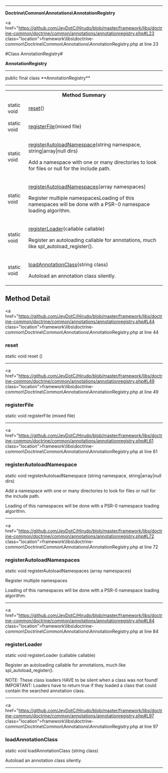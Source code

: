 
- - -

**Doctrine\Common\Annotations\AnnotationRegistry**


<a href="https://github.com/JeyDotC/Hirudo/blob/master/framework/libs/doctrine-common/doctrine/common/annotations/annotationregistry.php#L23 class="location">framework\libs\doctrine-common\Doctrine\Common\Annotations\AnnotationRegistry.php at line 23</a>

#Class AnnotationRegistry#

**AnnotationRegistry**




- - -

<p class="signature">public final  class **AnnotationRegistry**</p>



- - -

<table id="summary_method">
<tr><th colspan="2">Method Summary</th></tr>
<tr>
<td><span class='k'>static </span> <span class='nx'>void</span></td>
<td class="description"><p class="name"><a href="#reset">reset</a>()</p></td>
</tr>
<tr>
<td><span class='k'>static </span> <span class='nx'>void</span></td>
<td class="description"><p class="name"><a href="#registerfile">registerFile</a>(mixed file)</p></td>
</tr>
<tr>
<td><span class='k'>static </span> <span class='nx'>void</span></td>
<td class="description"><p class="name"><a href="#registerautoloadnamespace">registerAutoloadNamespace</a>(string namespace, string|array|null dirs)</p><p class="description">Add a namespace with one or many directories to look for files or null for the include path.
</p></td>
</tr>
<tr>
<td><span class='k'>static </span> <span class='nx'>void</span></td>
<td class="description"><p class="name"><a href="#registerautoloadnamespaces">registerAutoloadNamespaces</a>(array namespaces)</p><p class="description">Register multiple namespacesLoading of this namespaces will be done with a PSR-0 namespace loading algorithm.</p></td>
</tr>
<tr>
<td><span class='k'>static </span> <span class='nx'>void</span></td>
<td class="description"><p class="name"><a href="#registerloader">registerLoader</a>(callable callable)</p><p class="description">Register an autoloading callable for annotations, much like spl_autoload_register().
</p></td>
</tr>
<tr>
<td><span class='k'>static </span> <span class='nx'>void</span></td>
<td class="description"><p class="name"><a href="#loadannotationclass">loadAnnotationClass</a>(string class)</p><p class="description">Autoload an annotation class silently.</p></td>
</tr>
</table>

<h2 id="detail_method">Method Detail</h2>

<a href="https://github.com/JeyDotC/Hirudo/blob/master/framework/libs/doctrine-common/doctrine/common/annotations/annotationregistry.php#L44 class="location">framework\libs\doctrine-common\Doctrine\Common\Annotations\AnnotationRegistry.php at line 44</a>

<h3 id="reset()">reset</h3>
<span class='k'>static </span> <span class='nx'>void</span> <span class='nf'>reset</span> ()

<div class="details">
</div>

- - -


<a href="https://github.com/JeyDotC/Hirudo/blob/master/framework/libs/doctrine-common/doctrine/common/annotations/annotationregistry.php#L49 class="location">framework\libs\doctrine-common\Doctrine\Common\Annotations\AnnotationRegistry.php at line 49</a>

<h3 id="registerFile()">registerFile</h3>
<span class='k'>static </span> <span class='nx'>void</span> <span class='nf'>registerFile</span> (mixed file)

<div class="details">
</div>

- - -


<a href="https://github.com/JeyDotC/Hirudo/blob/master/framework/libs/doctrine-common/doctrine/common/annotations/annotationregistry.php#L61 class="location">framework\libs\doctrine-common\Doctrine\Common\Annotations\AnnotationRegistry.php at line 61</a>

<h3 id="registerAutoloadNamespace()">registerAutoloadNamespace</h3>
<span class='k'>static </span> <span class='nx'>void</span> <span class='nf'>registerAutoloadNamespace</span> (string namespace, string|array|null dirs)

<div class="details">
<p>Add a namespace with one or many directories to look for files or null for the include path.</p><p>Loading of this namespaces will be done with a PSR-0 namespace loading algorithm.</p></div>

- - -


<a href="https://github.com/JeyDotC/Hirudo/blob/master/framework/libs/doctrine-common/doctrine/common/annotations/annotationregistry.php#L72 class="location">framework\libs\doctrine-common\Doctrine\Common\Annotations\AnnotationRegistry.php at line 72</a>

<h3 id="registerAutoloadNamespaces()">registerAutoloadNamespaces</h3>
<span class='k'>static </span> <span class='nx'>void</span> <span class='nf'>registerAutoloadNamespaces</span> (array namespaces)

<div class="details">
<p>Register multiple namespaces</p><p>Loading of this namespaces will be done with a PSR-0 namespace loading algorithm.</p></div>

- - -


<a href="https://github.com/JeyDotC/Hirudo/blob/master/framework/libs/doctrine-common/doctrine/common/annotations/annotationregistry.php#L84 class="location">framework\libs\doctrine-common\Doctrine\Common\Annotations\AnnotationRegistry.php at line 84</a>

<h3 id="registerLoader()">registerLoader</h3>
<span class='k'>static </span> <span class='nx'>void</span> <span class='nf'>registerLoader</span> (callable callable)

<div class="details">
<p>Register an autoloading callable for annotations, much like spl_autoload_register().</p><p>NOTE: These class loaders HAVE to be silent when a class was not found!
IMPORTANT: Loaders have to return true if they loaded a class that could contain the searched annotation class.</p></div>

- - -


<a href="https://github.com/JeyDotC/Hirudo/blob/master/framework/libs/doctrine-common/doctrine/common/annotations/annotationregistry.php#L97 class="location">framework\libs\doctrine-common\Doctrine\Common\Annotations\AnnotationRegistry.php at line 97</a>

<h3 id="loadAnnotationClass()">loadAnnotationClass</h3>
<span class='k'>static </span> <span class='nx'>void</span> <span class='nf'>loadAnnotationClass</span> (string class)

<div class="details">
<p>Autoload an annotation class silently.</p></div>

- - -

